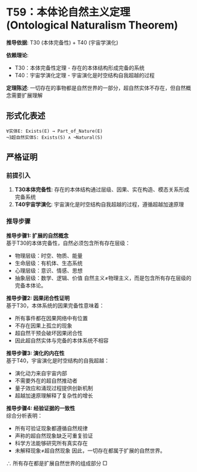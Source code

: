 # T59：本体论自然主义定理 (Ontological Naturalism Theorem)  

**推导依据**: T30 (本体完备性) + T40 (宇宙学演化)

**依赖理论**:
- T30：本体完备性定理 - 存在的本体结构形成完备的系统
- T40：宇宙学演化定理 - 宇宙演化是时空结构自我超越的过程

**定理陈述**: 一切存在的事物都是自然世界的一部分，超自然实体不存在，但自然概念需要扩展理解  

## 形式化表述  
```  
∀实体E: Exists(E) → Part_of_Nature(E)  
¬∃超自然实体S: Exists(S) ∧ ¬Natural(S)  
```  

## 严格证明  

### 前提引入
1. **T30本体完备性**: 存在的本体结构通过层级、因果、实在构造、模态关系形成完备系统
2. **T40宇宙学演化**: 宇宙演化是时空结构自我超越的过程，遵循超越加速原理

### 推导步骤

**推导步骤1: 扩展的自然概念**  
基于T30的本体完备性，自然必须包含所有存在层级：
- 物理层级：时空、物质、能量
- 生命层级：有机体、生态系统
- 心理层级：意识、情感、思想
- 抽象层级：数学、逻辑、价值
自然主义≠物理主义，而是包含所有存在层级的完备本体论。

**推导步骤2: 因果闭合性证明**  
基于T30，本体系统的因果完备性意味着：
- 所有事件都在因果网络中有位置
- 不存在因果上孤立的现象
- 超自然干预会破坏因果闭合性
- 因此超自然实体与完备的本体系统不相容

**推导步骤3: 演化的内在性**  
基于T40，宇宙演化是时空结构的自我超越：
- 演化动力来自宇宙内部
- 不需要外在的超自然推动者
- 量子效应和涌现过程提供创新机制
- 超越加速原理解释了复杂性的增长

**推导步骤4: 经验证据的一致性**  
综合分析表明：
- 所有可验证现象都遵循自然规律
- 声称的超自然现象缺乏可重复验证
- 科学方法能够研究所有真实存在
- 未解释现象≠超自然现象
因此，一切存在都属于扩展的自然世界。  

∴ 所有存在都是扩展自然世界的组成部分 □  